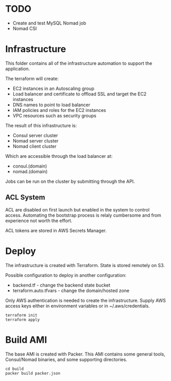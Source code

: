 # TODO
* Create and test MySQL Nomad job
* Nomad CSI

# Infrastructure
This folder contains all of the infrastructure automation to support the application.

The terraform will create:
* EC2 instances in an Autoscaling group
* Load balancer and certificate to offload SSL and target the EC2 instances
* DNS names to point to load balancer
* IAM policies and roles for the EC2 instances
* VPC resources such as security groups

The result of this infrastructure is:
* Consul server cluster
* Nomad server cluster
* Nomad client cluster

Which are accessible through the load balancer at:
* consul.(domain)
* nomad.(domain)

Jobs can be run on the cluster by submitting through the API.

## ACL System
ACL are disabled on first launch but enabled in the system to control access.
Automating the bootstrap process is relaly cumbersome and from experience not worth the effort.

ACL tokens are stored in AWS Secrets Manager.

# Deploy
The infrastructure is created with Terraform. State is stored remotely on S3. 

Possible configuration to deploy in another configuration:
* backend.tf - change the backend state bucket
* terraform.auto.tfvars - change the domain/hosted zone

Only AWS authentication is needed to create the infrastructure. 
Supply AWS access keys either in environment variables or in ~/.aws/credentials.

```
terraform init
terraform apply
```

# Build AMI
The base AMI is created with Packer.
This AMI contains some general tools, Consul/Nomad binaries, and some supporting directories.

```
cd build
packer build packer.json
```
